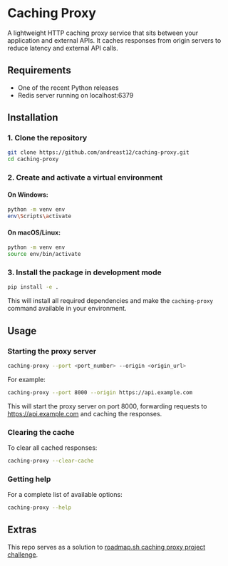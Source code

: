 # Caching Proxy

A lightweight HTTP caching proxy service that sits between your application and external APIs. It caches responses from origin servers to reduce latency and external API calls.

## Requirements

- One of the recent Python releases
- Redis server running on localhost:6379

## Installation

### 1. Clone the repository

```bash
git clone https://github.com/andreast12/caching-proxy.git
cd caching-proxy
```

### 2. Create and activate a virtual environment

#### On Windows:

```bash
python -m venv env
env\Scripts\activate
```

#### On macOS/Linux:

```bash
python -m venv env
source env/bin/activate
```

### 3. Install the package in development mode

```bash
pip install -e .
```

This will install all required dependencies and make the `caching-proxy` command available in your environment.

## Usage

### Starting the proxy server

```bash
caching-proxy --port <port_number> --origin <origin_url>
```

For example:

```bash
caching-proxy --port 8000 --origin https://api.example.com
```

This will start the proxy server on port 8000, forwarding requests to https://api.example.com and caching the responses.

### Clearing the cache

To clear all cached responses:

```bash
caching-proxy --clear-cache
```

### Getting help

For a complete list of available options:

```bash
caching-proxy --help
```

## Extras

This repo serves as a solution to [roadmap.sh caching proxy project challenge](https://roadmap.sh/projects/caching-server).
